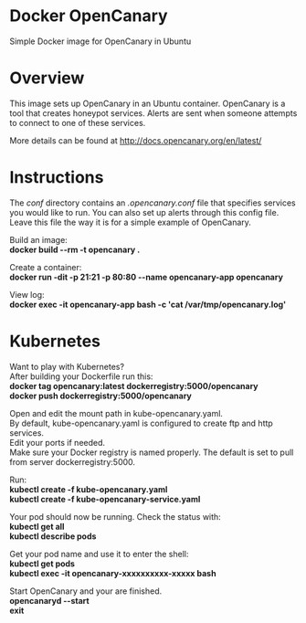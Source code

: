 # Docker OpenCanary
Simple Docker image for OpenCanary in Ubuntu

# Overview
This image sets up OpenCanary in an Ubuntu container.  OpenCanary is a tool that creates honeypot services.  Alerts are sent when someone attempts to connect to one of these services.

More details can be found at http://docs.opencanary.org/en/latest/

# Instructions

The <i>conf</i> directory contains an <i>.opencanary.conf</i> file that specifies services you would like to run.  You can also set up alerts through this config file.  Leave this file the way it is for a simple example of OpenCanary.

Build an image:<br>
<b>docker build --rm -t opencanary .</b>

Create a container:<br>
<b>docker run -dit -p 21:21 -p 80:80 --name opencanary-app opencanary</b>

View log:<br>
<b>docker exec -it opencanary-app bash -c 'cat /var/tmp/opencanary.log'</b>

# Kubernetes

Want to play with Kubernetes?<br>
After building your Dockerfile run this:<br>
<b>docker tag opencanary:latest dockerregistry:5000/opencanary</b><br>
<b>docker push dockerregistry:5000/opencanary</b>

Open and edit the mount path in kube-opencanary.yaml.<br>
By default, kube-opencanary.yaml is configured to create ftp and http services.<br>
Edit your ports if needed.<br>
Make sure your Docker registry is named properly.  The default is set to pull
from server dockerregistry:5000.

Run:<br>
<b>kubectl create -f kube-opencanary.yaml</b><br>
<b>kubectl create -f kube-opencanary-service.yaml</b>

Your pod should now be running.  Check the status with:<br>
<b>kubectl get all</b><br>
<b>kubectl describe pods</b>

Get your pod name and use it to enter the shell:<br>
<b>kubectl get pods</b><br>
<b>kubectl exec -it opencanary-xxxxxxxxxx-xxxxx bash</b>

Start OpenCanary and your are finished.<br>
<b>opencanaryd --start</b><br>
<b>exit</b>

